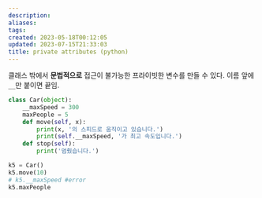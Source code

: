 ```yaml
---
description:
aliases: 
tags: 
created: 2023-05-18T00:12:05
updated: 2023-07-15T21:33:03
title: private attributes (python)
---
```


클래스 밖에서 **문법적으로** 접근이 불가능한 프라이빗한 변수를 만들 수 있다. 이름 앞에 `__`만 붙이면 끝임.

```python
class Car(object):
    __maxSpeed = 300
    maxPeople = 5
    def move(self, x):
        print(x, '의 스피드로 움직이고 있습니다.')
        print(self.__maxSpeed, '가 최고 속도입니다.')
    def stop(self):
        print('멈췄습니다.')

k5 = Car()
k5.move(10)
# k5.__maxSpeed #error
k5.maxPeople
```
